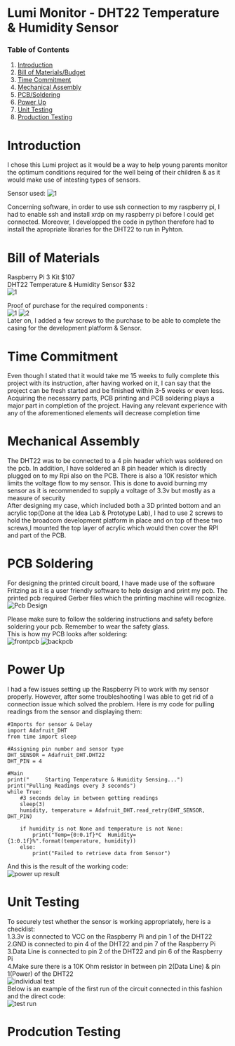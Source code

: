# Lumi Monitor - DHT22 Temperature & Humidity Sensor

### Table of Contents
1.  [Introduction](#Introduction)
2.  [Bill of Materials/Budget](#Bill-of-Materials) 
3.  [Time Commitment](#Time-Commitment)
4.  [Mechanical Assembly](#Mechanical-Assembly)
5.  [PCB/Soldering](#PCB-Soldering)
6.  [Power Up](#Power-Up)
7.  [Unit Testing](#Unit-Testing)
8.  [Production Testing](#Production-Testing)

# Introduction
I chose this Lumi project as it would be a way to help young parents monitor the optimum conditions required for the well being of their children & as it would make use of intesting types of sensors.

Sensor used: ![1](https://github.com/Manshur7/Capstone-Project/blob/master/image%20uploads/dht22Sensor.PNG) <br/>

Concerning software, in order to use ssh connection to my raspberry pi, I had to enable ssh and install xrdp on my raspberry pi before I could get connected. Moreover, I developped the code in python therefore had to install the apropriate libraries for the DHT22 to run in Pyhton.

# Bill of Materials
Raspberry Pi 3 Kit $107 <br/>
DHT22 Temperature & Humidity Sensor $32 <br/>
![1](https://github.com/Manshur7/Capstone-Project/blob/master/image%20uploads/budget.PNG)

Proof of purchase for the required components : <br/>
![1](https://github.com/Manshur7/Capstone-Project/blob/master/Documentation/rpi3.png)
![2](https://github.com/Manshur7/Capstone-Project/blob/master/Documentation/dht22.png) <br/>
Later on, I added a few screws to the purchase to be able to complete the casing for the development platform & Sensor.

# Time Commitment
Even though I stated that it would take me 15 weeks to fully complete this project with its instruction, after having worked on it, I can say that the project can be fresh started and be finished within 3-5 weeks or even less. Acquiring the necessarry parts, PCB printing and PCB soldering plays a major part in completion of the project. Having any relevant experience with any of the aforementioned elements will decrease completion time <br/>

# Mechanical Assembly
The DHT22 was to be connected to a 4 pin header which was soldered on the pcb. In addition, I have soldered an 8 pin header which is directly plugged on to my Rpi also on the PCB. There is also a 10K resistor which limits the voltage flow to my sensor. This is done to avoid burning my sensor as it is recommended to supply a voltage of 3.3v but mostly as a measure of security <br/>
After designing my case, which included both a 3D printed bottom and an acrylic top(Done at the Idea Lab & Prototype Lab), I had to use 2 screws to hold the broadcom development platform in place and on top of these two screws,I mounted the top layer of acrylic which would then cover the RPI and part of the PCB.

# PCB Soldering
For designing the printed circuit board, I have made use of the software Fritzing as it is a user friendly software to help design and print my pcb. The printed pcb required Gerber files which the printing machine will recognize. <br/>
![Pcb Design](https://github.com/Manshur7/Capstone-Project/blob/master/Electronics/pcb1.PNG)

Please make sure to follow the soldering instructions and safety before soldering your pcb. Remember to wear the safety glass. <br/>
This is how my PCB looks after soldering: <br/>
![frontpcb](https://github.com/Manshur7/Capstone-Project/blob/master/Electronics/pcb3.png)
![backpcb](https://github.com/Manshur7/Capstone-Project/blob/master/Electronics/pcb2.png)

# Power Up
I had a few issues setting up the Raspberry Pi to work with my sensor properly. However, after some troubleshooting I was able to get rid of a connection issue which solved the problem.
Here is my code for pulling readings from the sensor and displaying them:<br/>
``` 
#Imports for sensor & Delay
import Adafruit_DHT
from time import sleep

#Assigning pin number and sensor type
DHT_SENSOR = Adafruit_DHT.DHT22
DHT_PIN = 4

#Main
print("		Starting Temperature & Humidity Sensing...")
print("Pulling Readings every 3 seconds")
while True:
    #3 seconds delay in between getting readings
    sleep(3)
    humidity, temperature = Adafruit_DHT.read_retry(DHT_SENSOR, DHT_PIN)

    if humidity is not None and temperature is not None:
        print("Temp={0:0.1f}*C  Humidity={1:0.1f}%".format(temperature, humidity))
    else:
        print("Failed to retrieve data from Sensor")

```
And this is the result of the working code:<br/>
![power up result](https://github.com/Manshur7/Capstone-Project/blob/master/image%20uploads/demo.PNG)


# Unit Testing
To securely test whether the sensor is working appropriately, here is a checklist:<br/>
1.3.3v is connected to VCC on the Raspberry Pi and pin 1 of the DHT22 <br/>
2.GND is connected to pin 4 of the DHT22 and pin 7 of the Raspberry Pi<br/>
3.Data Line is connected to pin 2 of the DHT22 and pin 6 of the Raspberry Pi<br/>
4.Make sure there is a 10K Ohm resistor in between pin 2(Data Line) & pin 1(Power) of the DHT22 <br/>
![individual test](https://github.com/Manshur7/Capstone-Project/blob/master/image%20uploads/breadboard.PNG)<br/>
Below is an example of the first run of the circuit connected in this fashion and the direct code:<br/>
![test run](https://github.com/Manshur7/Capstone-Project/blob/master/image%20uploads/output.PNG)

# Prodcution Testing

